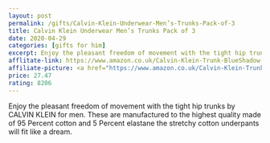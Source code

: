 ```yaml
---
layout: post
permalink: /gifts/Calvin-Klein-Underwear-Men’s-Trunks-Pack-of-3
title: Calvin Klein Underwear Men’s Trunks Pack of 3
date: 2020-04-29
categories: [gifts for him]
excerpt: Enjoy the pleasant freedom of movement with the tight hip trunks by CALVIN KLEIN for men. These are manufactured to the highest quality made of 95 Percent cotton and 5 Percent elastane the stretchy cotton underpants will fit like a dream.
afflitate-link: https://www.amazon.co.uk/Calvin-Klein-Trunk-BlueShadow-CobaltWater/dp/B07F831WGV/ref=as_li_ss_tl?dchild=1&keywords=gifts+for+him&qid=1587738184&sr=8-6&linkCode=ll1&tag=jeleero-21&linkId=dcc7e35dd0d7c02f7ed13558a78659b2
affiliate-picture: <a href="https://www.amazon.co.uk/Calvin-Klein-Trunk-BlueShadow-CobaltWater/dp/B07F831WGV/ref=as_li_ss_il?dchild=1&keywords=gifts+for+him&qid=1587738184&sr=8-6&linkCode=li3&tag=jeleero-21&linkId=7afb325f6a16ac24d77903f5ea2a6595" target="_blank"><img border="0" src="//ws-eu.amazon-adsystem.com/widgets/q?_encoding=UTF8&ASIN=B07F831WGV&Format=_SL250_&ID=AsinImage&MarketPlace=GB&ServiceVersion=20070822&WS=1&tag=jeleero-21" ></a><img src="https://ir-uk.amazon-adsystem.com/e/ir?t=jeleero-21&l=li3&o=2&a=B07F831WGV" width="1" height="1" border="0" alt="" style="border:none !important; margin:0px !important;" />
price: 27.47
rating: 8206
---
```

Enjoy the pleasant freedom of movement with the tight hip trunks by CALVIN KLEIN for men. These are manufactured to the highest quality made of 95 Percent cotton and 5 Percent elastane the stretchy cotton underpants will fit like a dream.
